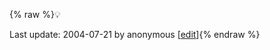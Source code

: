 {% raw %}:bulb:

Last update: 2004-07-21 by anonymous [[edit](https://github.com/delph-in/docs/wiki/SlideShowHandOutTemplate/_edit)]{% endraw %}